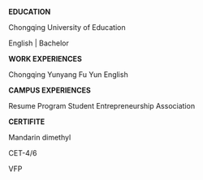 **EDUCATION** 

Chongqing University of Education 

English |  Bachelor

**WORK EXPERIENCES**

Chongqing Yunyang Fu Yun English

**CAMPUS EXPERIENCES**

Resume Program Student Entrepreneurship Association

**CERTIFITE**

Mandarin dimethyl 

CET-4/6

VFP
